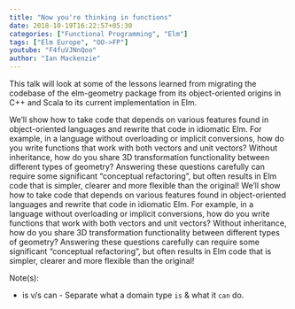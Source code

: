 ```yaml
---
title: "Now you're thinking in functions"
date: 2018-10-19T16:22:57+05:30
categories: ["Functional Programming", "Elm"]
tags: ["Elm Europe", "OO->FP"]
youtube: "F4fuVJNnQoo"
author: "Ian Mackenzie"
---
```


This talk will look at some of the lessons learned from migrating the codebase of the elm-geometry package from its object-oriented origins in C++ and Scala to its current implementation in Elm.

We’ll show how to take code that depends on various features found in object-oriented languages and rewrite that code in idiomatic Elm. For example, in a language without overloading or implicit conversions, how do you write functions that work with both vectors and unit vectors? Without inheritance, how do you share 3D transformation functionality between different types of geometry? Answering these questions carefully can require some significant “conceptual refactoring”, but often results in Elm code that is simpler, clearer and more flexible than the original! We’ll show how to take code that depends on various features found in object-oriented languages and rewrite that code in idiomatic Elm. For example, in a language without overloading or implicit conversions, how do you write functions that work with both vectors and unit vectors? Without inheritance, how do you share 3D transformation functionality between different types of geometry? Answering these questions carefully can require some significant “conceptual refactoring”, but often results in Elm code that is simpler, clearer and more flexible than the original!


Note(s):

* is v/s can - Separate what a domain type `is` & what it `can` do.